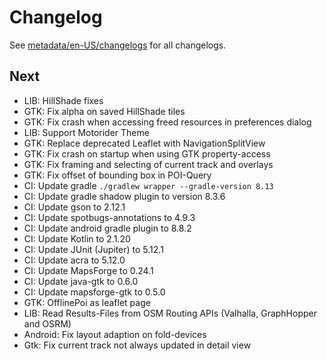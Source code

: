 # Changelog

See [metadata/en-US/changelogs](metadata/en-US/changelogs) for all changelogs.


## Next

- LIB: HillShade fixes
- GTK: Fix alpha on saved HillShade tiles
- GTK: Fix crash when accessing freed resources in preferences dialog
- LIB: Support Motorider Theme
- GTK: Replace deprecated Leaflet with NavigationSplitView 
- GTK: Fix crash on startup when using GTK property-access
- GTK: Fix framing and selecting of current track and overlays
- GTK: Fix offset of bounding box in POI-Query 
- CI: Update gradle `./gradlew wrapper --gradle-version 8.13`
- CI: Update gradle shadow plugin to version 8.3.6
- CI: Update gson to 2.12.1
- CI: Update spotbugs-annotations to 4.9.3
- CI: Update android gradle plugin to 8.8.2
- CI: Update Kotlin to 2.1.20
- CI: Update JUnit (Jupiter) to 5.12.1
- CI: Update acra to 5.12.0
- CI: Update MapsForge to 0.24.1
- CI: Update java-gtk to 0.6.0
- CI: Update mapsforge-gtk to 0.5.0
- GTK: OfflinePoi as leaflet page
- LIB: Read Results-Files from OSM Routing APIs (Valhalla, GraphHopper and OSRM)
- Android: Fix layout adaption on fold-devices
- Gtk: Fix current track not always updated in detail view
